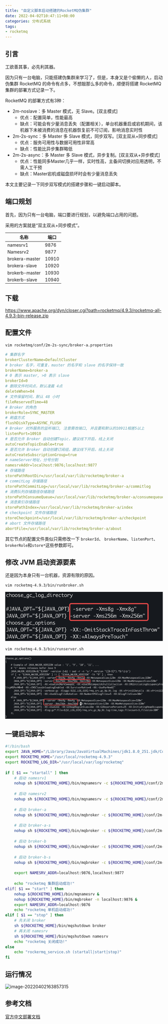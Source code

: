 ```yaml
---
title: "自定义脚本启动搭建的RocketMQ伪集群"
date: 2022-04-02T10:47:11+08:00
categories: 分布式系统
tags:
- rocketmq
---
```


## 引言

工欲善其事，必先利其器。

因为只有一台电脑，只能搭建伪集群来学习了，但是，本身又是个偷懒的人，启动伪集群 RocketMQ 的命令有点多，不想敲那么多的命令，顺便将搭建 RocketMQ 集群的部署方式记录一下。

RocketMQ 的部署方式有3种：

- 2m-noslave：多 Master 模式，无 Slave。[双主模式]
  - 优点：配置简单，性能最高
  - 缺点：可能会有少量消息丢失（配置相关），单台机器重启或宕机期间，该机器下未被消费的消息在机器恢复前不可订阅，影响消息实时性
- 2m-2s-sync：多 Master 多 Slave 模式，同步双写。[双主双从+同步模式]
  - 优点：服务可用性与数据可用性非常高
  - 缺点：性能比异步集群略低
- 2m-2s-async：多 Master 多 Slave 模式，异步复制。[双主双从+异步模式]
  - 优点：性能同多Master几乎一样，实时性高，主备间切换对应用透明，不需人工干预
  - 缺点：Master宕机或磁盘损坏时会有少量消息丢失

本文主要记录一下同步双写模式的搭建步骤和一键启动脚本。

## 端口规划

首先，因为只有一台电脑，端口要进行规划，以避免端口占用的问题。

采用的方案就是“双主双从+同步模式”。

| 名称           | 端口  |
| -------------- | ----- |
| namesrv1       | 9876  |
| Namesrv2       | 9877  |
| brokera-master | 10910 |
| brokera-slave  | 10920 |
| brokerb-master | 10930 |
| brokerb-slave  | 10940 |

## 下载

https://www.apache.org/dyn/closer.cgi?path=rocketmq/4.9.3/rocketmq-all-4.9.3-bin-release.zip

## 配置文件

```shell
vim rocketmq/conf/2m-2s-sync/broker-a.properties
```

```yaml
# 集群名字
brokerClusterName=DefaultCluster
# broker 名字，可重复，master 的名字和 slave 的名字保持一致
brokerName=broker-a
# 0 表示 master, >0 表示 slave 
brokerId=0
# 删除文件时间点，默认凌晨 4点
deleteWhen=04
# 文件保留时间，默认 48 小时
fileReservedTime=48
# Broker 的角色
brokerRole=SYNC_MASTER
# 刷盘方式
flushDiskType=ASYNC_FLUSH
# Broker 对外服务的监听端口, 注意需改端口, 并且要和默认的10911相差5以上
listenPort=10910
# 是否允许 Broker 自动创建Topic，建议线下开启，线上关闭
autoCreateTopicEnable=true
# 是否允许 Broker 自动创建订阅组，建议线下开启，线上关闭
autoCreateSubscriptionGroup=true
# nameServer地址，分号分割
namesrvAddr=localhost:9876;localhost:9877
# 存储路径
storePathRootDir=/usr/local/var/lib/rocketmq/broker-a
# commitLog 存储路径
storePathCommitLog=/usr/local/var/lib/rocketmq/broker-a/commitlog
# 消费队列存储路径存储路径
storePathConsumeQueue=/usr/local/var/lib/rocketmq/broker-a/consumequeue
# 消息索引存储路径
storePathIndex=/usr/local/var/lib/rocketmq/broker-a/index
# checkpoint 文件存储路径
storeCheckpoint=/usr/local/var/lib/rocketmq/broker-a/checkpoint
# abort 文件存储路径
abortFile=/usr/local/var/lib/rocketmq/broker-a/about
```

其它节点的配置文件类似只需修改一下 `brokerId`、 `brokerName`、`listenPort`、`brokerRole`和`store*`这些参数即可。

## 修改 JVM 启动资源要素

还是因为本身只有一台机器，资源有限的原因。

```shell
vim rocketmq-4.9.3/bin/runbroker.sh
```

![image-20220402143803612](https://raw.githubusercontent.com/littlefxc/littlefxc.github.io/images/images/image-20220402143803612.png)

```shell
vim rocketmq-4.9.3/bin/runserver.sh
```

![image-20220402143514440](https://raw.githubusercontent.com/littlefxc/littlefxc.github.io/images/images/image-20220402143514440.png)

## 一键启动脚本

```bash
#!/bin/bash
export JAVA_HOME="/Library/Java/JavaVirtualMachines/jdk1.8.0_251.jdk/Contents/Home"
export ROCKETMQ_HOME="/usr/local/rocketmq-4.9.3"
export ROCKETMQ_LOG_DIR="/usr/local/var/log/rocketmq"

if [ $1 == "startall" ] then
    # 启动 namesrv1
    nohup sh ${ROCKETMQ_HOME}/bin/mqnamesrv -c ${ROCKETMQ_HOME}/conf/2m-2s-sync/namesrv-1.properties > ${ROCKETMQ_LOG_DIR}/mqnamesrv1.log 2>&1 &
    
    # 启动 namesrv2
    nohup sh ${ROCKETMQ_HOME}/bin/mqnamesrv -c ${ROCKETMQ_HOME}/conf/2m-2s-sync/namesrv-2.properties > ${ROCKETMQ_LOG_DIR}/mqnamesrv2.log 2>&1 &

    # 启动 broker-a
    nohup sh ${ROCKETMQ_HOME}/bin/mqbroker -c ${ROCKETMQ_HOME}/conf/2m-2s-sync/broker-a.properties > ${ROCKETMQ_LOG_DIR}/broker-a.log 2>&1 &

    # 启动 broker-a-s
    nohup sh ${ROCKETMQ_HOME}/bin/mqbroker -c ${ROCKETMQ_HOME}/conf/2m-2s-sync/broker-a-s.properties > ${ROCKETMQ_LOG_DIR}/broker-a-s.log 2>&1 &

    # 启动 broker-b
    nohup sh ${ROCKETMQ_HOME}/bin/mqbroker -c ${ROCKETMQ_HOME}/conf/2m-2s-sync/broker-b.properties > ${ROCKETMQ_LOG_DIR}/broker-b.log 2>&1 &

    # 启动 broker-b-s
    nohup sh ${ROCKETMQ_HOME}/bin/mqbroker -c ${ROCKETMQ_HOME}/conf/2m-2s-sync/broker-b-s.properties > ${ROCKETMQ_LOG_DIR}/broker-b-s.log 2>&1 &

    export NAMESRV_ADDR=localhost:9876,localhost:9877

    echo "rocketmq 集群启动成功!"
elif[ $1 == "start" ] then 
    nohup ${ROCKETMQ_HOME}/bin/mqnamesrv &
    nohup ${ROCKETMQ_HOME}/bin/mqbroker -n localhost:9876 &
    export NAMESRV_ADDR=localhost:9876
    echo "rocketmq 单机启动成功!"
elif [ $1 == "stop" ] then 
    # 先关闭 broker
    sh ${ROCKETMQ_HOME}/bin/mqshutdown broker
    # 再关闭 namesrv
    sh ${ROCKETMQ_HOME}/bin/mqshutdown namesrv
    echo "rocketmq 关闭成功!"
else 
    echo "rockermq_service.sh (startall|start|stop)"
fi
```

## 运行情况

![image-20220402163857315](/Users/fengxuechao/Library/Application%20Support/typora-user-images/image-20220402163857315.png)

## 参考文档

[官方中文部署文档](https://github.com/apache/rocketmq/blob/master/docs/cn/operation.md)
